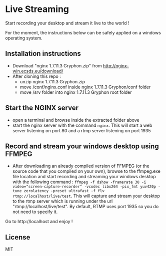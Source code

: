 # Live Streaming

Start recording your desktop and stream it live to the world ! 

For the moment, the instructions below can be safely applied on a windows operating system.

## Installation instructions

- Download "nginx 1.7.11.3 Gryphon.zip" from http://nginx-win.ecsds.eu/download/
- After cloning this repo : 
    -   unzip nginx 1.7.11.3 Gryphon.zip
    -    move /conf/nginx.conf inside nginx 1.7.11.3 Gryphon/conf folder
    -    move /srv folder into nginx 1.7.11.3 Gryphon root folder

## Start the NGINX server

- open a terminal and browse inside the extracted folder above
- start the nginx server with the command ```nginx```. This will start a web server listening on port 80 and a rtmp server listening on port 1935

## Record and stream your windows desktop using FFMPEG
- After downloading an already compiled version of FFMPEG (or the source code that you compiled on your own), browse to the ffmpeg.exe file location and start recording and streaming your windows desktop with the following command : ``` ffmpeg -f dshow -framerate 30 -i video="screen-capture-recorder" -vcodec libx264 -pix_fmt yuv420p -tune zerolatency -preset ultrafast -f flv rtmp://localhost/live/test ```. This will capture and stream your desktop to the rtmp server which is running under the url "rtmp://localhost/live/test". By default, RTMP uses port 1935 so you do not need to specify it.

Go to http://localhost and enjoy ! 
## License

MIT

